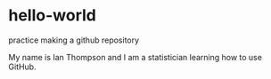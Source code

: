 # hello-world
practice making a github repository

My name is Ian Thompson and I am a statistician learning how to use GitHub.
